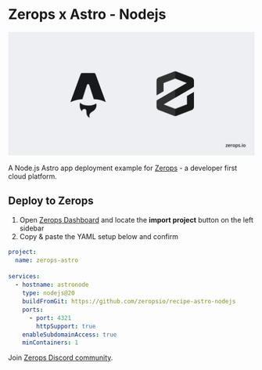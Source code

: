 # Zerops x Astro - Nodejs

![Header Image](header.png)

A Node.js Astro app deployment example for [Zerops](https://zerops.io) - a developer first cloud platform.

## Deploy to Zerops

1. Open [Zerops Dashboard](https://app.zerops.io/dashboard/projects) and locate the **import project** button on the left sidebar
2. Copy & paste the YAML setup below and confirm

```yaml
project:
  name: zerops-astro

services:
  - hostname: astronode
    type: nodejs@20
    buildFromGit: https://github.com/zeropsio/recipe-astro-nodejs
    ports:
      - port: 4321
        httpSupport: true
    enableSubdomainAccess: true
    minContainers: 1
```

Join [Zerops Discord community](https://discord.com/invite/WDvCZ54).
